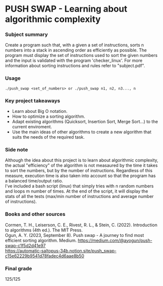 # PUSH SWAP - Learning about algorithmic complexity

<h3>Subject summary</h3>
<p>Create a program such that, with a given a set of instructions, sorts n numbers into a stack in ascending order as efficiently as possible. 
The program must display the set of instructions used to sort the given numbers and the input is validated with the program 'checker_linux'. For more information about sorting instructions and rules refer to "subject.pdf".</p>

### Usage

```
./push_swap <set_of_numbers> or ./push_swap n1, n2, n3..., n
```

<h3>Key project takeaways</h3>

- Learn about Big O notation.
- How to optimize a sorting algorithm.  
- Adapt existing algorithms (Quicksort, Insertion Sort, Merge Sort...) to the current enviroment.  
- Use the main ideas of other algorithms to create a new algorithm that suits the needs of the required task.

### Side note
Although the idea about this project is to learn about algorithmic complexity, the actual "efficiency" of the algorithm is not measaured by the time it takes to sort the numbers, but by the number of instructions. Regardless of this measure, execution time is also taken into account so that the program has a balanced time/output ratio.  
I've included a bash script (linux) that simply tries with n random numbers and loops m number of times. At the end of the script, it will display the stats of all the tests (max/min number of instructions and average number of instructions).

### Books and other sources
Cormen, T. H., Leiserson, C. E., Rivest, R. L., & Stein, C. (2022). Introduction to algorithms (4th ed.). The MIT Press.  
Ogun, A. Y. (2023, September 8). Push swap - A journey to find most efficient sorting algorithm. Medium. https://medium.com/@ayogun/push-swap-c1f5d2d41e97  
https://automatic-saltopus-34b.notion.site/push_swap-c15e62229b9541d78fadec4d6aae8b50  
### Final grade
125/125
